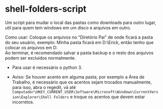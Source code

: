 # shell-folders-script
Um script para mudar o local das pastas como downloads para outro lugar, util para quem tem windows em um disco e arquivos em outro.

Como usar: Coloque os arquivos no "Diretório Pai" de onde ficará a pasta do seu usuário, exemplo: Minha pasta ficará em D:\Erick, então tenho que colocar os arquivos em D:\
Ao terminar, é recomendado salvar a pasta backup e o resto dos arquivos podem ser excluidos normalmente.

* Para usar é necessário o python 3.

* Aviso: Se houver acento em alguma pasta, por exemplo a Área de Trabalho, é necessário que os acentos sejam trocados manualmente, para isso, abra o regedit, vá até ```Computador\HKEY_CURRENT_USER\Software\Microsoft\Windows\CurrentVersion\Explorer\Shell Folders``` e troque os acentos que devem estar incorretos.
